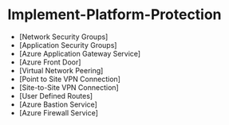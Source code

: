# Implement-Platform-Protection

- [Network Security Groups]
- [Application Security Groups]
- [Azure Application Gateway Service]
- [Azure Front Door]
- [Virtual Network Peering]
- [Point to Site VPN Connection]
- [Site-to-Site VPN Connection]
- [User Defined Routes]
- [Azure Bastion Service]
- [Azure Firewall Service]
